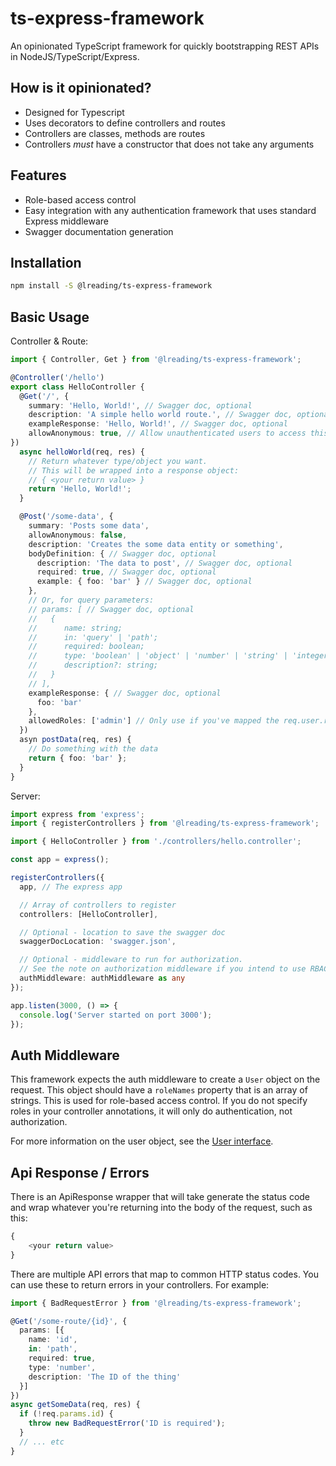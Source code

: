 # ts-express-framework

An opinionated TypeScript framework for quickly bootstrapping REST APIs in NodeJS/TypeScript/Express.

## How is it opinionated?

- Designed for Typescript
- Uses decorators to define controllers and routes
- Controllers are classes, methods are routes
- Controllers _must_ have a constructor that does not take any arguments

## Features

- Role-based access control
- Easy integration with any authentication framework that uses standard Express middleware
- Swagger documentation generation

## Installation

```bash
npm install -S @lreading/ts-express-framework
```

## Basic Usage

Controller & Route:

```typescript
import { Controller, Get } from '@lreading/ts-express-framework';

@Controller('/hello')
export class HelloController {
  @Get('/', {
    summary: 'Hello, World!', // Swagger doc, optional
    description: 'A simple hello world route.', // Swagger doc, optional
    exampleResponse: 'Hello, World!', // Swagger doc, optional
    allowAnonymous: true, // Allow unauthenticated users to access this route
})
  async helloWorld(req, res) {
    // Return whatever type/object you want.
    // This will be wrapped into a response object:
    // { <your return value> }
    return 'Hello, World!';
  }

  @Post('/some-data', {
    summary: 'Posts some data',
    allowAnonymous: false,
    description: 'Creates the some data entity or something',
    bodyDefinition: { // Swagger doc, optional
      description: 'The data to post', // Swagger doc, optional
      required: true, // Swagger doc, optional
      example: { foo: 'bar' } // Swagger doc, optional
    },
    // Or, for query parameters:
    // params: [ // Swagger doc, optional
    //   {
    //      name: string;
    //      in: 'query' | 'path';
    //      required: boolean;
    //      type: 'boolean' | 'object' | 'number' | 'string' | 'integer';
    //      description?: string;
    //   }
    // ],
    exampleResponse: { // Swagger doc, optional
      foo: 'bar'
    },
    allowedRoles: ['admin'] // Only use if you've mapped the req.user.roleNames, see auth middleware section
  })
  asyn postData(req, res) {
    // Do something with the data
    return { foo: 'bar' };
  }
}
```

Server:

```typescript
import express from 'express';
import { registerControllers } from '@lreading/ts-express-framework';

import { HelloController } from './controllers/hello.controller';

const app = express();

registerControllers({
  app, // The express app

  // Array of controllers to register
  controllers: [HelloController],

  // Optional - location to save the swagger doc 
  swaggerDocLocation: 'swagger.json',

  // Optional - middleware to run for authorization.
  // See the note on authorization middleware if you intend to use RBAC
  authMiddleware: authMiddleware as any
});

app.listen(3000, () => {
  console.log('Server started on port 3000');
});
```

## Auth Middleware

This framework expects the auth middleware to create a `User` object on the request. This object should have a `roleNames` property that is an array of strings. This is used for role-based access control. If you do not specify roles in your controller annotations, it will only do authentication, not authorization.

For more information on the user object, see the [User interface](src/entity/User.ts).

## Api Response / Errors

There is an ApiResponse wrapper that will take generate the status code and wrap whatever you're returning into the body of the request, such as this:

```typescript
{
    <your return value>
}
```

There are multiple API errors that map to common HTTP status codes. You can use these to return errors in your controllers. For example:

```typescript
import { BadRequestError } from '@lreading/ts-express-framework';

@Get('/some-route/{id}', {
  params: [{
    name: 'id',
    in: 'path',
    required: true,
    type: 'number',
    description: 'The ID of the thing'
  }]
})
async getSomeData(req, res) {
  if (!req.params.id) {
    throw new BadRequestError('ID is required');
  }
  // ... etc
}
```
